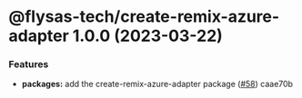 # @flysas-tech/create-remix-azure-adapter 1.0.0 (2023-03-22)


### Features

* **packages:** add the create-remix-azure-adapter package ([#58](https://github.com/flysas-tech/adg-tango/issues/58)) caae70b
